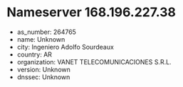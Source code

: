# Nameserver 168.196.227.38

* as_number: 264765
* name: Unknown
* city: Ingeniero Adolfo Sourdeaux
* country: AR
* organization: VANET TELECOMUNICACIONES S.R.L.
* version: Unknown
* dnssec: Unknown
